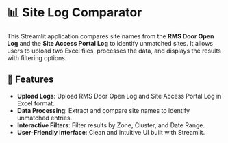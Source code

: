 # 📊 Site Log Comparator

This Streamlit application compares site names from the **RMS Door Open Log** and the **Site Access Portal Log** to identify unmatched sites. It allows users to upload two Excel files, processes the data, and displays the results with filtering options.

## 🚀 Features

- **Upload Logs**: Upload RMS Door Open Log and Site Access Portal Log in Excel format.
- **Data Processing**: Extract and compare site names to identify unmatched entries.
- **Interactive Filters**: Filter results by Zone, Cluster, and Date Range.
- **User-Friendly Interface**: Clean and intuitive UI built with Streamlit.

